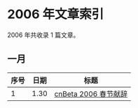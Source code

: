 # 2006 年文章索引

2006 年共收录 1 篇文章。

## 一月

| 序号 | 日期 | 标题                               |
| ---- | ---- | ---------------------------------- |
| 1    | 1.30 | [cnBeta 2006 春节献辞](/2006/0130) |
